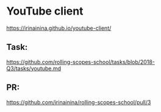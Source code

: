 # YouTube client
https://irinainina.github.io/youtube-client/

## Task: 
https://github.com/rolling-scopes-school/tasks/blob/2018-Q3/tasks/youtube.md

## PR:
https://github.com/irinainina/rolling-scopes-school/pull/3

